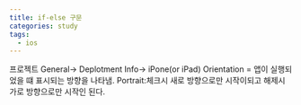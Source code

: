 ```yaml
---
title: if-else 구문
categories: study
tags:
  - ios
---
```


프로젝트 General->  Deplotment Info-> iPone(or iPad) Orientation = 앱이 실행되었을 떄 표시되는 방향을 나타냄. Portrait:체크시 새로 방향으로만 시작이되고 해제시 가로 방향으로만 시작인 된다. 